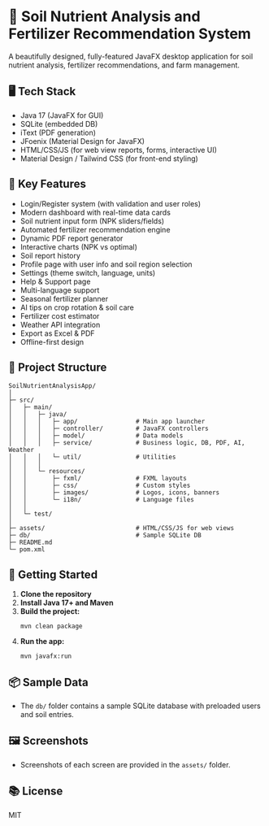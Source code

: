 # 🌾 Soil Nutrient Analysis and Fertilizer Recommendation System

A beautifully designed, fully-featured JavaFX desktop application for soil nutrient analysis, fertilizer recommendations, and farm management.

## 🖥️ Tech Stack
- Java 17 (JavaFX for GUI)
- SQLite (embedded DB)
- iText (PDF generation)
- JFoenix (Material Design for JavaFX)
- HTML/CSS/JS (for web view reports, forms, interactive UI)
- Material Design / Tailwind CSS (for front-end styling)

## 🎯 Key Features
- Login/Register system (with validation and user roles)
- Modern dashboard with real-time data cards
- Soil nutrient input form (NPK sliders/fields)
- Automated fertilizer recommendation engine
- Dynamic PDF report generator
- Interactive charts (NPK vs optimal)
- Soil report history
- Profile page with user info and soil region selection
- Settings (theme switch, language, units)
- Help & Support page
- Multi-language support
- Seasonal fertilizer planner
- AI tips on crop rotation & soil care
- Fertilizer cost estimator
- Weather API integration
- Export as Excel & PDF
- Offline-first design

## 📁 Project Structure
```
SoilNutrientAnalysisApp/
│
├─ src/
│   ├─ main/
│   │   ├─ java/
│   │   │   ├─ app/                # Main app launcher
│   │   │   ├─ controller/         # JavaFX controllers
│   │   │   ├─ model/              # Data models
│   │   │   ├─ service/            # Business logic, DB, PDF, AI, Weather
│   │   │   └─ util/               # Utilities
│   │   │
│   │   └─ resources/
│   │       ├─ fxml/               # FXML layouts
│   │       ├─ css/                # Custom styles
│   │       ├─ images/             # Logos, icons, banners
│   │       └─ i18n/               # Language files
│   │
│   └─ test/
│
├─ assets/                         # HTML/CSS/JS for web views
├─ db/                             # Sample SQLite DB
├─ README.md
└─ pom.xml
```

## 🚀 Getting Started
1. **Clone the repository**
2. **Install Java 17+ and Maven**
3. **Build the project:**
   ```
   mvn clean package
   ```
4. **Run the app:**
   ```
   mvn javafx:run
   ```

## 📦 Sample Data
- The `db/` folder contains a sample SQLite database with preloaded users and soil entries.

## 🖼️ Screenshots
- Screenshots of each screen are provided in the `assets/` folder.

## 📚 License
MIT 